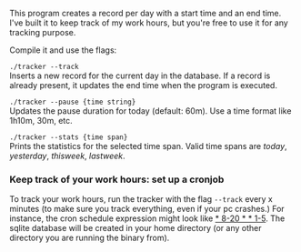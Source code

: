 This program creates a record per day with a start time and an end time. I've built it to keep track of my work hours, but you're free to use it for any tracking purpose.

Compile it and use the flags:

`./tracker --track`<br />
Inserts a new record for the current day in the database. If a record is already present, it updates the end time when the program is executed.

`./tracker --pause {time string}`<br />
Updates the pause duration for today (default: 60m). Use a time format like 1h10m, 30m, etc.

`./tracker --stats {time span}`<br />
Prints the statistics for the selected time span. Valid time spans are *today*, *yesterday*, *thisweek*, *lastweek*.

### Keep track of your work hours: set up a cronjob
To track your work hours, run the tracker with the flag `--track` every x minutes (to make sure you track everything, even if your pc crashes.) For instance, the cron schedule expression might look like [* 8-20 * * 1-5](https://crontab.guru/#*_8-20_*_*_1-5). The sqlite database will be created in your home directory (or any other directory you are running the binary from).